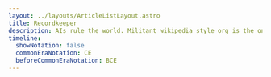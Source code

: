 ```yaml
---
layout: ../layouts/ArticleListLayout.astro
title: Recordkeeper
description: AIs rule the world. Militant wikipedia style org is the only trusted source of the 'truth'.
timeline: 
  showNotation: false
  commonEraNotation: CE
  beforeCommonEraNotation: BCE
---
```

